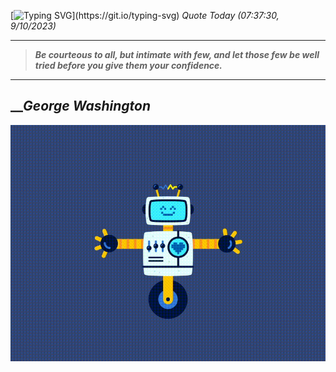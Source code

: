 [![Typing SVG](https://readme-typing-svg.herokuapp.com?font=Press+Start+2P&color=C2F784&size=35&width=900&height=100&lines=Hello+World%2C+I'm+Hung+!)](https://git.io/typing-svg) 
_Quote Today (07:37:30, 9/10/2023)_
___
>**_Be courteous to all, but intimate with few, and let those few be well tried before you give them your confidence._**
___

## __**_George Washington_**

![RobotDance](src/assets/images/robot-dancing-dribble.gif?style=center)
